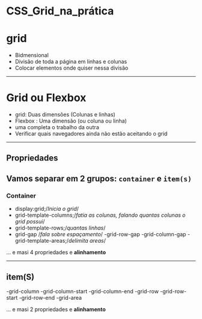 # CSS_Grid_na_prática
 
# grid

- Bidmensional
- Divisão de toda a página em linhas e colunas
- Colocar elementos onde quiser nessa divisão

---
# Grid ou Flexbox

- grid: Duas dimensões (Colunas e linhas)
- Flexbox : Uma dimensão (ou coluna ou linha) 
- uma completa o trabalho da outra
- Verificar quais navegadores ainda não estão aceitando o grid 

---
## Propriedades

Vamos separar em 2 grupos:
`container` e `item(s)` 
---
### Container

- display:grid;/*Inicia o grid*/
- grid-template-columns;/*fatia as colunas, falando quantas colunas o grid possui*/
- grid-template-rows;/*quantas linhas*/
- grid-gap /*fala sobre espaçamento*/
  -grid-row-gap
  -grid-column-gap
-grid-template-areas;/*delimita areas*/

... e masi 4 propriedades e **alinhamento**

---
## item(S)

-grid-column
    -grid-column-start
    -grid-column-end
-grid-row
    -grid-row-start
    -grid-row-end
-grid-area

... e masi 2 propriedades e **alinhamento**